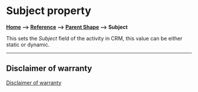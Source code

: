 # Subject property

**[Home](/) --> [Reference](/ref)  -->  [Parent Shape](javascript:history.back()) --> Subject**

This sets the *Subject* field of the activity in CRM, this value can be either static or dynamic.

---

## Disclaimer of warranty

[Disclaimer of warranty](../../guides/common/DisclaimerOfWarranty.md)
